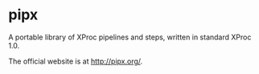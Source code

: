 pipx
====

A portable library of XProc pipelines and steps, written in standard XProc 1.0.

The official website is at http://pipx.org/.
